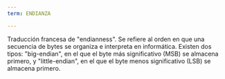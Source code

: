 ```yaml
---
term: ENDIANZA

---
```

Traducción francesa de "endianness". Se refiere al orden en que una secuencia de bytes se organiza e interpreta en informática. Existen dos tipos: "big-endian", en el que el byte más significativo (MSB) se almacena primero, y "little-endian", en el que el byte menos significativo (LSB) se almacena primero.